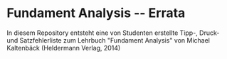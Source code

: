 # Fundament Analysis -- Errata
In diesem Repository entsteht eine von Studenten erstellte Tipp-, Druck- und Satzfehlerliste zum Lehrbuch "Fundament Analysis" von Michael Kaltenbäck (Heldermann Verlag, 2014)
